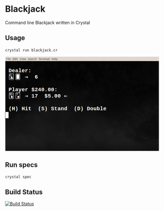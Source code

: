 # Blackjack

Command line Blackjack written in Crystal

## Usage

`crystal run blackjack.cr`

![Blackjack](https://raw.githubusercontent.com/gdonald/blackjack-cr/master/bj.png)

## Run specs

`crystal spec`

## Build Status

[![Build Status](https://travis-ci.org/gdonald/blackjack-cr.svg?branch=master)](https://travis-ci.org/gdonald/blackjack-cr)

